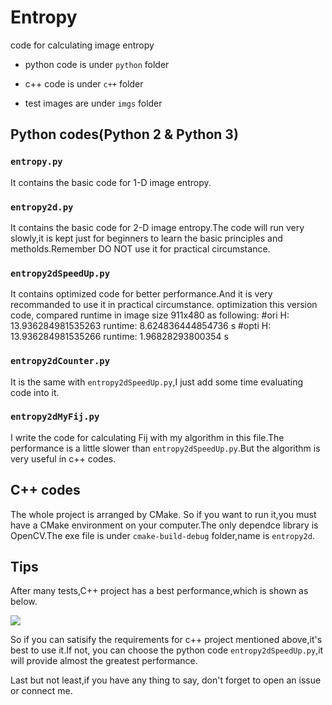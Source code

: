 # Entropy
code for calculating image entropy

* python code is under `python` folder

* c++ code is under `c++` folder

* test images are under `imgs` folder

## Python codes(Python 2 & Python 3)
### `entropy.py`
It contains the basic code for 1-D image entropy.

### `entropy2d.py`
It contains the basic code for 2-D image entropy.The code will run very slowly,it is kept just for beginners to learn the basic principles and metholds.Remember DO NOT use it for practical circumstance.

### `entropy2dSpeedUp.py`
It contains optimized code for better performance.And it is very recommanded to use it in practical circumstance.
optimization this version code, compared runtime in image size 911x480 as following:
#ori
H: 13.936284981535263
runtime: 8.624836444854736 s
#opti 
H: 13.936284981535266
runtime: 1.96828293800354 s

### `entropy2dCounter.py`
It is the same with `entropy2dSpeedUp.py`,I  just add some time evaluating code into it.

### `entropy2dMyFij.py`
I write the code for calculating Fij with my algorithm in this file.The performance is a little slower than `entropy2dSpeedUp.py`.But the algorithm is very useful in c++ codes.

## C++ codes
The whole project is arranged by CMake. So if you want to run it,you must have a CMake environment on your computer.The only dependce library is OpenCV.The exe file is under `cmake-build-debug` folder,name is `entropy2d`.

## Tips
After many tests,C++ project has a best performance,which is shown as below.

![](https://github.com/zhaoxuhui/Entropy/blob/master/compare.png)

So if you can satisify the requirements for c++ project mentioned above,it's best to use it.If not, you can choose the python code `entropy2dSpeedUp.py`,it will provide almost the greatest performance.

Last but not least,if you have any thing to say, don't forget to open an issue or connect me.
